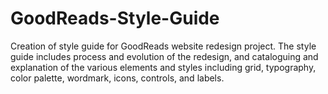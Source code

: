 # GoodReads-Style-Guide

Creation of style guide for GoodReads website redesign project. The style guide includes process and evolution of the redesign, and cataloguing and explanation of the various elements and styles including grid, typography, color palette, wordmark, icons, controls, and labels. 
